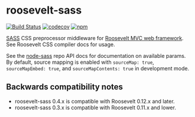 roosevelt-sass
===

[![Build Status](https://github.com/rooseveltframework/roosevelt-sass/workflows/CI/badge.svg
)](https://github.com/rooseveltframework/roosevelt-sass/actions?query=workflow%3ACI) [![codecov](https://codecov.io/gh/rooseveltframework/roosevelt-sass/branch/master/graph/badge.svg)](https://codecov.io/gh/rooseveltframework/roosevelt-sass) [![npm](https://img.shields.io/npm/v/roosevelt-sass.svg)](https://www.npmjs.com/package/roosevelt-sass)

[SASS](http://sass-lang.com/) CSS preprocessor middleware for [Roosevelt MVC web framework](https://github.com/rooseveltframework/roosevelt). See Roosevelt CSS compiler docs for usage.

See the [node-sass](https://github.com/sass/node-sass#options) repo API docs for documentation on available params. By default, source mapping is enabled with `sourceMap: true`, `sourceMapEmbed: true`, and `sourceMapContents: true` in development mode.

## Backwards compatibility notes

- roosevelt-sass 0.4.x is compatible with Roosevelt 0.12.x and later.
- roosevelt-sass 0.3.x is compatible with Roosevelt 0.11.x and lower.
